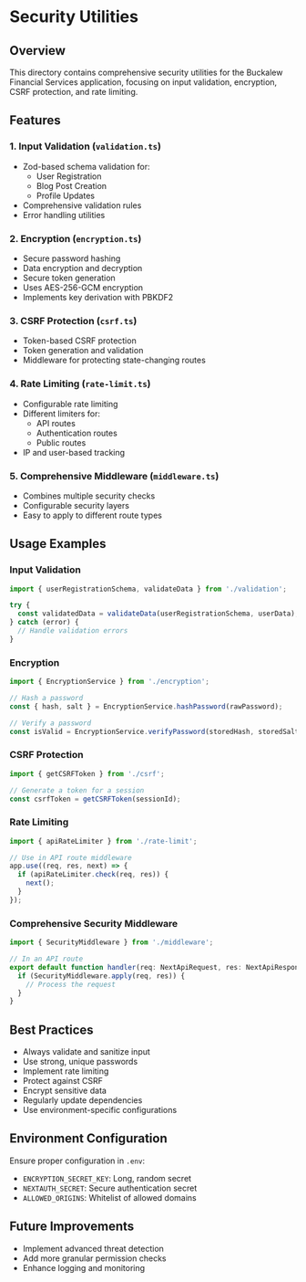 # Security Utilities

## Overview
This directory contains comprehensive security utilities for the Buckalew Financial Services application, focusing on input validation, encryption, CSRF protection, and rate limiting.

## Features

### 1. Input Validation (`validation.ts`)
- Zod-based schema validation for:
  - User Registration
  - Blog Post Creation
  - Profile Updates
- Comprehensive validation rules
- Error handling utilities

### 2. Encryption (`encryption.ts`)
- Secure password hashing
- Data encryption and decryption
- Secure token generation
- Uses AES-256-GCM encryption
- Implements key derivation with PBKDF2

### 3. CSRF Protection (`csrf.ts`)
- Token-based CSRF protection
- Token generation and validation
- Middleware for protecting state-changing routes

### 4. Rate Limiting (`rate-limit.ts`)
- Configurable rate limiting
- Different limiters for:
  - API routes
  - Authentication routes
  - Public routes
- IP and user-based tracking

### 5. Comprehensive Middleware (`middleware.ts`)
- Combines multiple security checks
- Configurable security layers
- Easy to apply to different route types

## Usage Examples

### Input Validation
```typescript
import { userRegistrationSchema, validateData } from './validation';

try {
  const validatedData = validateData(userRegistrationSchema, userData);
} catch (error) {
  // Handle validation errors
}
```

### Encryption
```typescript
import { EncryptionService } from './encryption';

// Hash a password
const { hash, salt } = EncryptionService.hashPassword(rawPassword);

// Verify a password
const isValid = EncryptionService.verifyPassword(storedHash, storedSalt, providedPassword);
```

### CSRF Protection
```typescript
import { getCSRFToken } from './csrf';

// Generate a token for a session
const csrfToken = getCSRFToken(sessionId);
```

### Rate Limiting
```typescript
import { apiRateLimiter } from './rate-limit';

// Use in API route middleware
app.use((req, res, next) => {
  if (apiRateLimiter.check(req, res)) {
    next();
  }
});
```

### Comprehensive Security Middleware
```typescript
import { SecurityMiddleware } from './middleware';

// In an API route
export default function handler(req: NextApiRequest, res: NextApiResponse) {
  if (SecurityMiddleware.apply(req, res)) {
    // Process the request
  }
}
```

## Best Practices
- Always validate and sanitize input
- Use strong, unique passwords
- Implement rate limiting
- Protect against CSRF
- Encrypt sensitive data
- Regularly update dependencies
- Use environment-specific configurations

## Environment Configuration
Ensure proper configuration in `.env`:
- `ENCRYPTION_SECRET_KEY`: Long, random secret
- `NEXTAUTH_SECRET`: Secure authentication secret
- `ALLOWED_ORIGINS`: Whitelist of allowed domains

## Future Improvements
- Implement advanced threat detection
- Add more granular permission checks
- Enhance logging and monitoring
